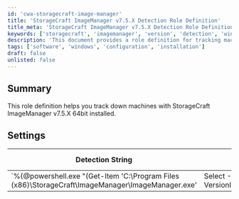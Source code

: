 ```yaml
---
id: 'cwa-storagecraft-image-manager'
title: 'StorageCraft ImageManager v7.5.X Detection Role Definition'
title_meta: 'StorageCraft ImageManager v7.5.X Detection Role Definition'
keywords: ['storagecraft', 'imagemanager', 'version', 'detection', 'windows']
description: 'This document provides a role definition for tracking machines with StorageCraft ImageManager v7.5.X 64bit installed. It includes detection strings, comparators, and applicable operating systems to ensure accurate identification of the software version.'
tags: ['software', 'windows', 'configuration', 'installation']
draft: false
unlisted: false
---
```

## Summary

This role definition helps you track down machines with StorageCraft ImageManager v7.5.X 64bit installed.

## Settings

| Detection String                                                                                          | Comparator    | Result  | Applicable OS |
|-----------------------------------------------------------------------------------------------------------|---------------|---------|----------------|
| `%{@powershell.exe "(Get-Item 'C:\\Program Files (x86)\\StorageCraft\\ImageManager\\ImageManager.exe' | Select -ExpandProperty VersionInfo).ProductVersion"@%}` | Regex Match   | `^7\\.5.` | Windows        |



